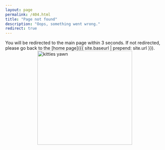 ```yaml
---
layout: page
permalink: /404.html
title: "Page not found"
description: "Oops, something went wrong."
redirect: true
---
```


You will be redirected to the main page within 3 seconds. If not redirected, please go back to the [home page]({{ site.baseurl | prepend: site.url }}).
<img src="{{ '/assets/img/kitties_yawn.jpg' | relative_url }}" alt="kitties yawn" style="display: block; margin-left: auto; margin-right: auto; width: 300px; height: auto;">